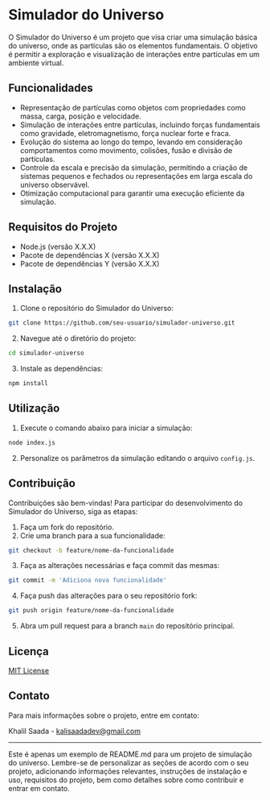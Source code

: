 # Simulador do Universo

O Simulador do Universo é um projeto que visa criar uma simulação básica do universo, onde as partículas são os elementos fundamentais. O objetivo é permitir a exploração e visualização de interações entre partículas em um ambiente virtual.

## Funcionalidades

- Representação de partículas como objetos com propriedades como massa, carga, posição e velocidade.
- Simulação de interações entre partículas, incluindo forças fundamentais como gravidade, eletromagnetismo, força nuclear forte e fraca.
- Evolução do sistema ao longo do tempo, levando em consideração comportamentos como movimento, colisões, fusão e divisão de partículas.
- Controle da escala e precisão da simulação, permitindo a criação de sistemas pequenos e fechados ou representações em larga escala do universo observável.
- Otimização computacional para garantir uma execução eficiente da simulação.

## Requisitos do Projeto

- Node.js (versão X.X.X)
- Pacote de dependências X (versão X.X.X)
- Pacote de dependências Y (versão X.X.X)

## Instalação

1. Clone o repositório do Simulador do Universo:

```bash
git clone https://github.com/seu-usuario/simulador-universo.git
```

2. Navegue até o diretório do projeto:

```bash
cd simulador-universo
```

3. Instale as dependências:

```bash
npm install
```

## Utilização

1. Execute o comando abaixo para iniciar a simulação:

```bash
node index.js
```

2. Personalize os parâmetros da simulação editando o arquivo `config.js`.

## Contribuição

Contribuições são bem-vindas! Para participar do desenvolvimento do Simulador do Universo, siga as etapas:

1. Faça um fork do repositório.
2. Crie uma branch para a sua funcionalidade:
```bash
git checkout -b feature/nome-da-funcionalidade
```
3. Faça as alterações necessárias e faça commit das mesmas:
```bash
git commit -m 'Adiciona nova funcionalidade'
```
4. Faça push das alterações para o seu repositório fork:
```bash
git push origin feature/nome-da-funcionalidade
```
5. Abra um pull request para a branch `main` do repositório principal.

## Licença

[MIT License](https://opensource.org/licenses/MIT)

## Contato

Para mais informações sobre o projeto, entre em contato:

Khalil Saada - [kalisaadadev@gmail.com](mail:kalisaadadev@gmail.com)

---

Este é apenas um exemplo de README.md para um projeto de simulação do universo. Lembre-se de personalizar as seções de acordo com o seu projeto, adicionando informações relevantes, instruções de instalação e uso, requisitos do projeto, bem como detalhes sobre como contribuir e entrar em contato.

